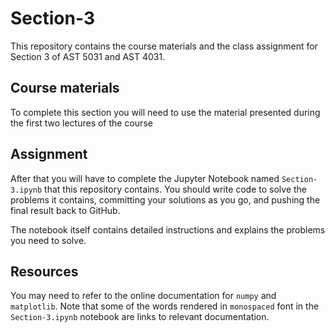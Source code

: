 # Section-3
This repository contains the course materials and the class assignment for Section 3 of AST 5031 and AST 4031.

## Course materials
To complete this section you will need to use the material presented during the first two lectures of the course

## Assignment
After that you will have to complete the Jupyter Notebook named `Section-3.ipynb` that this repository contains. You should write code to solve the problems it contains, committing your solutions as you go, and pushing the final result back to GitHub.

The notebook itself contains detailed instructions and explains the problems you need to solve.

## Resources
You may need to refer to the online documentation for `numpy` and `matplotlib`. Note that some of the words rendered in `monospaced` font in the `Section-3.ipynb` notebook are links to relevant documentation.
